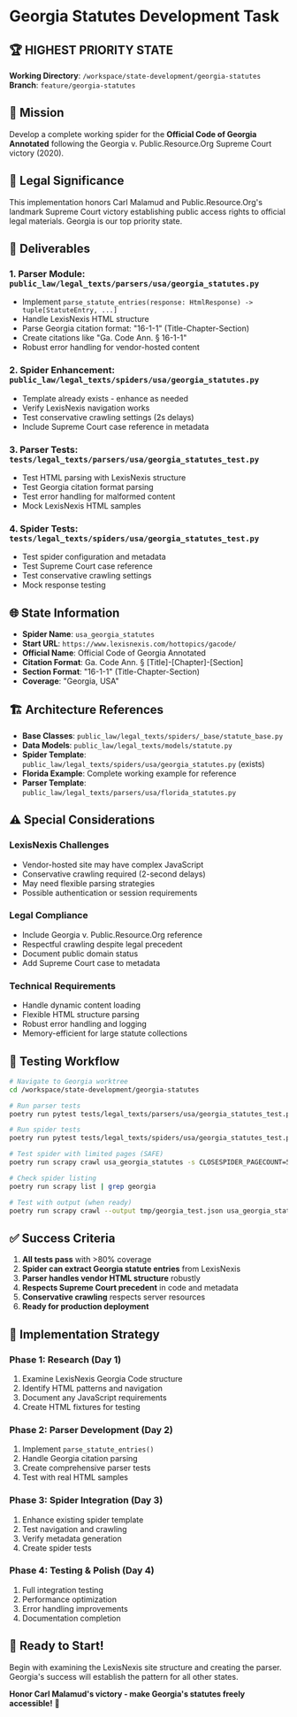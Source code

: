 # Georgia Statutes Development Task

## 🏆 HIGHEST PRIORITY STATE
**Working Directory**: `/workspace/state-development/georgia-statutes`  
**Branch**: `feature/georgia-statutes`

## 🎯 Mission
Develop a complete working spider for the **Official Code of Georgia Annotated** following the Georgia v. Public.Resource.Org Supreme Court victory (2020).

## 📜 Legal Significance
This implementation honors Carl Malamud and Public.Resource.Org's landmark Supreme Court victory establishing public access rights to official legal materials. Georgia is our top priority state.

## 🎯 Deliverables

### 1. Parser Module: `public_law/legal_texts/parsers/usa/georgia_statutes.py`
- Implement `parse_statute_entries(response: HtmlResponse) -> tuple[StatuteEntry, ...]`
- Handle LexisNexis HTML structure 
- Parse Georgia citation format: "16-1-1" (Title-Chapter-Section)
- Create citations like "Ga. Code Ann. § 16-1-1"
- Robust error handling for vendor-hosted content

### 2. Spider Enhancement: `public_law/legal_texts/spiders/usa/georgia_statutes.py`
- Template already exists - enhance as needed
- Verify LexisNexis navigation works
- Test conservative crawling settings (2s delays)
- Include Supreme Court case reference in metadata

### 3. Parser Tests: `tests/legal_texts/parsers/usa/georgia_statutes_test.py`
- Test HTML parsing with LexisNexis structure
- Test Georgia citation format parsing
- Test error handling for malformed content
- Mock LexisNexis HTML samples

### 4. Spider Tests: `tests/legal_texts/spiders/usa/georgia_statutes_test.py`
- Test spider configuration and metadata
- Test Supreme Court case reference
- Test conservative crawling settings
- Mock response testing

## 🌐 State Information
- **Spider Name**: `usa_georgia_statutes`
- **Start URL**: `https://www.lexisnexis.com/hottopics/gacode/`
- **Official Name**: Official Code of Georgia Annotated
- **Citation Format**: Ga. Code Ann. § [Title]-[Chapter]-[Section]
- **Section Format**: "16-1-1" (Title-Chapter-Section)
- **Coverage**: "Georgia, USA"

## 🏗️ Architecture References
- **Base Classes**: `public_law/legal_texts/spiders/_base/statute_base.py`
- **Data Models**: `public_law/legal_texts/models/statute.py`
- **Spider Template**: `public_law/legal_texts/spiders/usa/georgia_statutes.py` (exists)
- **Florida Example**: Complete working example for reference
- **Parser Template**: `public_law/legal_texts/parsers/usa/florida_statutes.py`

## ⚠️ Special Considerations

### LexisNexis Challenges
- Vendor-hosted site may have complex JavaScript
- Conservative crawling required (2-second delays)
- May need flexible parsing strategies
- Possible authentication or session requirements

### Legal Compliance
- Include Georgia v. Public.Resource.Org reference
- Respectful crawling despite legal precedent
- Document public domain status
- Add Supreme Court case to metadata

### Technical Requirements
- Handle dynamic content loading
- Flexible HTML structure parsing
- Robust error handling and logging
- Memory-efficient for large statute collections

## 🧪 Testing Workflow

```bash
# Navigate to Georgia worktree
cd /workspace/state-development/georgia-statutes

# Run parser tests
poetry run pytest tests/legal_texts/parsers/usa/georgia_statutes_test.py -v

# Run spider tests  
poetry run pytest tests/legal_texts/spiders/usa/georgia_statutes_test.py -v

# Test spider with limited pages (SAFE)
poetry run scrapy crawl usa_georgia_statutes -s CLOSESPIDER_PAGECOUNT=5

# Check spider listing
poetry run scrapy list | grep georgia

# Test with output (when ready)
poetry run scrapy crawl --output tmp/georgia_test.json usa_georgia_statutes -s CLOSESPIDER_PAGECOUNT=10
```

## ✅ Success Criteria

1. **All tests pass** with >80% coverage
2. **Spider can extract Georgia statute entries** from LexisNexis
3. **Parser handles vendor HTML structure** robustly
4. **Respects Supreme Court precedent** in code and metadata
5. **Conservative crawling** respects server resources
6. **Ready for production deployment**

## 🎨 Implementation Strategy

### Phase 1: Research (Day 1)
1. Examine LexisNexis Georgia Code structure
2. Identify HTML patterns and navigation
3. Document any JavaScript requirements
4. Create HTML fixtures for testing

### Phase 2: Parser Development (Day 2)
1. Implement `parse_statute_entries()`
2. Handle Georgia citation parsing
3. Create comprehensive parser tests
4. Test with real HTML samples

### Phase 3: Spider Integration (Day 3)
1. Enhance existing spider template
2. Test navigation and crawling
3. Verify metadata generation
4. Create spider tests

### Phase 4: Testing & Polish (Day 4)
1. Full integration testing
2. Performance optimization
3. Error handling improvements
4. Documentation completion

## 🏁 Ready to Start!

Begin with examining the LexisNexis site structure and creating the parser. Georgia's success will establish the pattern for all other states.

**Honor Carl Malamud's victory - make Georgia's statutes freely accessible!** 🎯